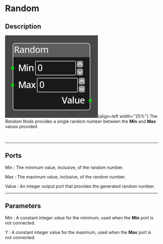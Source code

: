 
# Random

## Description

![Random Node](../../assets/nodes/random.png){align=left width="25%"}
The *Random Node* provides a single random number between the __Min__ and
__Max__ values provided.

<br style="clear:left"/>
  
-------

## Ports

Min 
: The minimum value, inclusive, of the random number.

Max 
: The maximum value, inclusive, of the random number.

Value
: An integer output port that provides the generated random number.

-------

## Parameters

Min 
: A constant integer value for the minimum, used when the __Min__ port is not
  connected.

Y 
: A constant integer value for the maximum, used when the __Max__ port is not
  connected.


